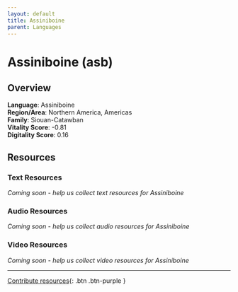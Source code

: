 ```yaml
---
layout: default
title: Assiniboine
parent: Languages
---
```


# Assiniboine (asb)

## Overview

**Language**: Assiniboine  
**Region/Area**: Northern America, Americas  
**Family**: Siouan-Catawban  
**Vitality Score**: -0.81  
**Digitality Score**: 0.16  

## Resources

### Text Resources
*Coming soon - help us collect text resources for Assiniboine*

### Audio Resources
*Coming soon - help us collect audio resources for Assiniboine*

### Video Resources
*Coming soon - help us collect video resources for Assiniboine*

---

[Contribute resources](https://fairtrain.github.io/){: .btn .btn-purple }
